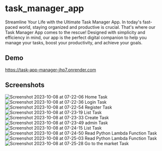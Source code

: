 
# task_manager_app

Streamline Your Life with the Ultimate Task Manager App.
In today's fast-paced world, staying organized and productive is crucial. That's where our Task Manager App comes to the rescue! Designed with simplicity and efficiency in mind, our app is the perfect digital companion to help you manage your tasks, boost your productivity, and achieve your goals.



## Demo

https://task-app-manager-jhp7.onrender.com


## Screenshots



![Screenshot 2023-10-08 at 07-22-06 Home Task](https://github.com/zablon-oigo/task_manager/assets/143833326/7e83f228-d0f9-49f7-af2c-640e5f8d8441)
![Screenshot 2023-10-08 at 07-22-36 Login Task](https://github.com/zablon-oigo/task_manager/assets/143833326/a45f45ae-f16e-4d75-95d6-f27bce32eb47)
![Screenshot 2023-10-08 at 07-22-54 Register Task](https://github.com/zablon-oigo/task_manager/assets/143833326/ef108041-f59c-4705-b900-b2ac47b4064d)
![Screenshot 2023-10-08 at 07-23-19 List Task](https://github.com/zablon-oigo/task_manager/assets/143833326/25d7eb1d-35b5-441e-9872-c7d9d7d16148)
![Screenshot 2023-10-08 at 07-23-33 Create Task](https://github.com/zablon-oigo/task_manager/assets/143833326/f29eeb36-5aba-44c6-bdd1-a7cd12ebe2a6)
![Screenshot 2023-10-08 at 07-23-49 admin Task](https://github.com/zablon-oigo/task_manager/assets/143833326/0cc3803e-5db8-4afa-9f9f-a9cdf62d2bd4)
![Screenshot 2023-10-08 at 07-24-15 List Task](https://github.com/zablon-oigo/task_manager/assets/143833326/be10030a-4f7f-4028-aa43-31fda9344e76)
![Screenshot 2023-10-08 at 07-24-50 Read Python Lambda Function  Task](https://github.com/zablon-oigo/task_manager/assets/143833326/f4b4b20c-f7e0-4161-bfe2-7d36128e929b)
![Screenshot 2023-10-08 at 07-25-03 Read Python Lambda Function  Task](https://github.com/zablon-oigo/task_manager/assets/143833326/237e035d-ffa4-4f5c-8c04-45b2ac1065c8)
![Screenshot 2023-10-08 at 07-25-28 Go to the market Task](https://github.com/zablon-oigo/task_manager/assets/143833326/6f583e1f-b97b-451c-afbd-51ef68fcabad)
